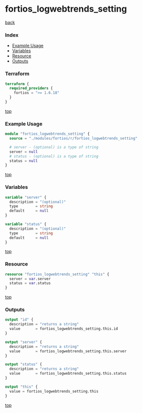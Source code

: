 # fortios_logwebtrends_setting

[back](../fortios.md)

### Index

- [Example Usage](#example-usage)
- [Variables](#variables)
- [Resource](#resource)
- [Outputs](#outputs)

### Terraform

```terraform
terraform {
  required_providers {
    fortios = ">= 1.6.18"
  }
}
```

[top](#index)

### Example Usage

```terraform
module "fortios_logwebtrends_setting" {
  source = "./modules/fortios/r/fortios_logwebtrends_setting"

  # server - (optional) is a type of string
  server = null
  # status - (optional) is a type of string
  status = null
}
```

[top](#index)

### Variables

```terraform
variable "server" {
  description = "(optional)"
  type        = string
  default     = null
}

variable "status" {
  description = "(optional)"
  type        = string
  default     = null
}
```

[top](#index)

### Resource

```terraform
resource "fortios_logwebtrends_setting" "this" {
  server = var.server
  status = var.status
}
```

[top](#index)

### Outputs

```terraform
output "id" {
  description = "returns a string"
  value       = fortios_logwebtrends_setting.this.id
}

output "server" {
  description = "returns a string"
  value       = fortios_logwebtrends_setting.this.server
}

output "status" {
  description = "returns a string"
  value       = fortios_logwebtrends_setting.this.status
}

output "this" {
  value = fortios_logwebtrends_setting.this
}
```

[top](#index)